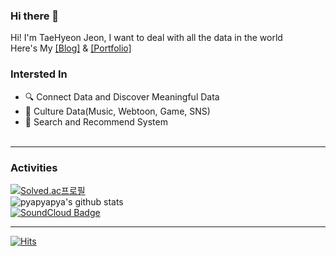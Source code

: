 ### Hi there 👋

Hi! I'm TaeHyeon Jeon, I want to deal with all the data in the world<br>
Here's My [[Blog]](https://sable-climb-26e.notion.site/Study-9088822835ba44009bd694b7f9d2acda) & [[Portfolio]](https://github.com/pyapyapya/Portfolio) <br>

### Intersted In
- :mag: Connect Data and Discover Meaningful Data
- :musical_keyboard: Culture Data(Music, Webtoon, Game, SNS)
- :bookmark_tabs: Search and Recommend System<br><br>


<hr/>

### Activities

[![Solved.ac프로필](http://mazassumnida.wtf/api/v2/generate_badge?boj=xo294)](https://solved.ac/xo294)<br>
![pyapyapya's github stats](https://github-readme-stats.vercel.app/api?username=pyapyapya&show_icons=true)
<br>
[![SoundCloud Badge](https://img.shields.io/badge/SoundCloud-ff3300?style=flat&logo=SoundCloud&logoColor=white&link=https://soundcloud.com/sinzan)](https://soundcloud.com/sinzan)


<hr/>

[![Hits](https://hits.seeyoufarm.com/api/count/incr/badge.svg?url=https%3A%2F%2Fgithub.com%2Fpyapyapya%2Fhit-counter&count_bg=%2379C83D&title_bg=%23555555&icon=&icon_color=%23E7E7E7&title=hits&edge_flat=false)](https://hits.seeyoufarm.com)



<!--
**pyapyapya/pyapyapya** is a ✨ _special_ ✨ repository because its `README.md` (this file) appears on your GitHub profile.

Here are some ideas to get you started:

- 🔭 I’m currently working on ...
- 🌱 I’m currently learning ...
- 👯 I’m looking to collaborate on ...
- 🤔 I’m looking for help with ...
- 💬 Ask me about ...
- 📫 How to reach me: ...
- 😄 Pronouns: ...
- ⚡ Fun fact: ...
-->
